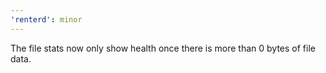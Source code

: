 ```yaml
---
'renterd': minor
---
```


The file stats now only show health once there is more than 0 bytes of file data.

